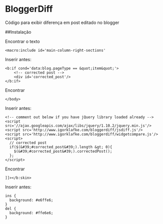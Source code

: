 BloggerDiff
===========

Código para exibir diferença em post editado no blogger

##Instalação

Encontrar o texto

	<macro:include id='main-column-right-sections'

Inserir antes:

	<b:if cond='data:blog.pageType == &quot;item&quot;'>
 		<!-- corrected post -->
 		<div id='corrected_post'/>
	</b:if>

Encontrar

	</body>

Inserir antes:

	<!-- comment out below if you have jQuery library loaded already -->
	<script src='//ajax.googleapis.com/ajax/libs/jquery/1.10.2/jquery.min.js'/>
	<script src='http://www.igorklafke.com/bloggerdiff/jsdiff.js'/>
	<script src='http://www.igorklafke.com/bloggerdiff/widgetcompare.js'/>
	<script>
	  // corrected post
	  if($(&#39;#corrected_post&#39;).length &gt; 0){
	    $(&#39;#corrected_post&#39;).correctedPost();
	  };
	</script>

Encontrar

	]]></b:skin>
	
Inserir antes:

	ins {
	  background: #e6ffe6;
	}
	del {
	  background: #ffe6e6;
	}